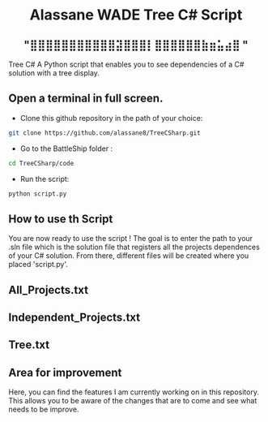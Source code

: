 <h1 align="center">
Alassane WADE Tree C# Script
</h1>  

<h2 align="center">
                                       "⣿⣿⣿⣿⣿⣿⣿⣿⣿⣿⣿⣽⣿⣿⣿⡇⣿⣿⣿⣿⣿⣿⣷⣶⣥⣴⣿ "
</h2>         

Tree C#
A Python script that enables you to see dependencies of a C# solution with a tree display.

## Open a terminal in full screen.
- Clone this github repository in the path of your choice: 
```bash
git clone https://github.com/alassane8/TreeCSharp.git
```
- Go to the BattleShip folder :
```bash
cd TreeCSharp/code
```
- Run the script: 
```bash
python script.py
```
## How to use th Script
You are now ready to use the script ! The goal is to enter the path to your .sln 
file which is the solution file that registers all the projects dependences of your 
C# solution.
From there, different files will be created where you placed 'script.py'.

## All_Projects.txt
## Independent_Projects.txt
## Tree.txt

## Area for improvement
Here, you can find the features I am currently working on in this repository.
This allows you to be aware of the changes that are to come and see what needs to be improve. 